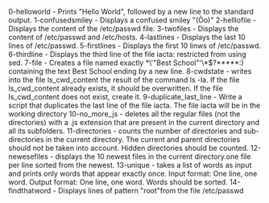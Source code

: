 0-helloworld - Prints "Hello World", followed by a new line to the standard output.
1-confusedsmiley - Displays a confused smiley "(Ôo)"
2-helllofile - Displays the content of the /etc/passwd file.
3-twofiles - Displays the content of /etc/passwd and /etc/hosts.
4-lastlines - Displays the last 10 lines of /etc/passwd.
5-firstlines - Displays the first 10 linws of /etc/passwd.
6-thirdline - Displays the third line of the file iacta: restricted from using sed.
7-file - Creates a file named exactly \*\\'"Best School"\'\\*$\?\*\*\*\*\*:) containing the text Best School ending by a new line.
8-cwdstate - writes into the file ls_cwd_content the result of the command ls -la. If the file ls_cwd_content already exists, it should be overwritten. If the file ls_cwd_content does not exist, create it.
9-duplicate_last_line - Write a script that duplicates the last line of the file iacta. The file iacta will be in the working directory
10-no_more_js -  deletes all the regular files (not the directories) with a .js extension that are present in the current directory and all its subfolders.
11-directories - counts the number of directories and sub-directories in the current directory. The current and parent directories should not be taken into account. Hidden directories should be counted.
12-newesefiles - displays the 10 newest files in the current directory.one file per line sorted from the newest.
13-unique - takes a list of words as input and prints only words that appear exactly once. Input format: One line, one word. Output format: One line, one word. Words should be sorted.
14-findthatword - Displays lines of pattern "root"from the file /etc/passwd

